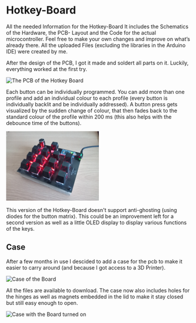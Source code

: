 # Hotkey-Board
All the needed Information for the Hotkey-Board
It includes the Schematics of the Hardware, the PCB- Layout and the Code for the actual microcontroller. 
Feel free to make your own changes and improve on what’s already there. 
All the uploaded Files (excluding the libraries in the Arduino IDE) were created by me.

After the design of the PCB, I got it made and soldert all parts on it. Luckily, everything worked at the first try.

<img src="https://github.com/ArwedMeinert/Hotkey-Board/blob/main/Hotkey-board/IMG_20220221_132830_472.jpg" alt= "The PCB of the Hotkey Board" width="50%" height="50%" >

Each button can be individually programmed. You can add more than one profile and add an individual colour to each profile (every button is individually backlit and be individually addressed). A button press gets visualized by the sudden change of colour, that then fades back to the standard colour of the profile within 200 ms (this also helps with the debounce time of the buttons).

<img src="https://github.com/ArwedMeinert/Hotkey-Board/blob/main/Hotkey-board/IMG_20221215_135644_090.jpg" alt= "The PCB of the Hotkey Board" width="50%" height="50%" >

This version of the Hotkey-Board doesn't support anti-ghosting (using diodes for the button matrix). This could be an improvement left for a second version as well as a little OLED display to display various functions of the keys. 
## Case
After a few months in use I descided to add a case for the pcb to make it easier to carry around (and because I got access to a 3D Printer).

<img src="https://github.com/ArwedMeinert/Hotkey-Board/blob/main/Pictures/GOPR0397_ALTA329636650034166083.JPG" alt= "Case of the Board" width="50%" height="50%" >

All the files are available to download. The case now also includes holes for the hinges as well as magnets embedded in the lid to make it stay closed but still easy enough to open.

<img src="https://github.com/ArwedMeinert/Hotkey-Board/blob/main/Pictures/GOPR0398_ALTA329636650034166083.JPG" alt= "Case with the Board turned on" width="50%" height="50%" >

